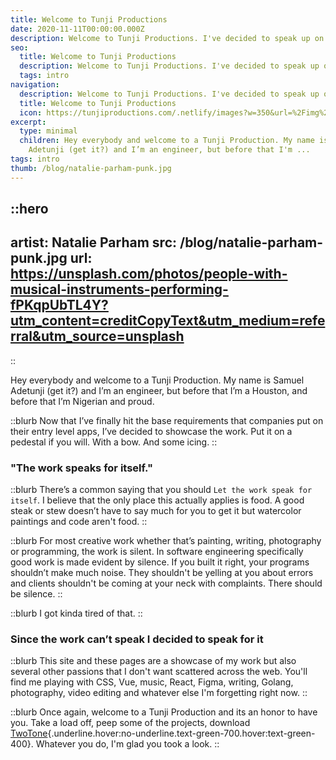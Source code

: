 ```yaml
---
title: Welcome to Tunji Productions
date: 2020-11-11T00:00:00.000Z
description: Welcome to Tunji Productions. I've decided to speak up on the work done here.
seo:
  title: Welcome to Tunji Productions
  description: Welcome to Tunji Productions. I've decided to speak up on the work done here.
  tags: intro
navigation:
  description: Welcome to Tunji Productions. I've decided to speak up on the work done here.
  title: Welcome to Tunji Productions
  icon: https://tunjiproductions.com/.netlify/images?w=350&url=%2Fimg%2Flogo_clear.png
excerpt:
  type: minimal
  children: Hey everybody and welcome to a Tunji Production. My name is Samuel
    Adetunji (get it?) and I’m an engineer, but before that I'm ...
tags: intro
thumb: /blog/natalie-parham-punk.jpg
---
```


::hero
---
artist: Natalie Parham
src: /blog/natalie-parham-punk.jpg
url: https://unsplash.com/photos/people-with-musical-instruments-performing-fPKqpUbTL4Y?utm_content=creditCopyText&utm_medium=referral&utm_source=unsplash
---
::

Hey everybody and welcome to a Tunji Production. My name is Samuel Adetunji (get it?) and I’m an engineer, but before that I’m a Houston, and before that I’m Nigerian and proud.

<!--more-->

::blurb
Now that I’ve finally hit the base requirements that companies put on their entry level apps, I’ve decided to showcase the work. Put it on a pedestal if you will. With a bow. And some icing.
::

### "The work speaks for itself."

::blurb
There’s a common saying that you should `Let the work speak for itself`. I believe that the only place this actually applies is food. A good steak or stew doesn’t have to say much for you to get it but watercolor paintings and code aren't food.
::

::blurb
For most creative work whether that’s painting, writing, photography or programming, the work is silent. In software engineering specifically good work is made evident by silence. If you built it right, your programs shouldn’t make much noise. They shouldn't be yelling at you about errors and clients shouldn't be coming at your neck with complaints. There should be silence.
::

::blurb
I got kinda tired of that.
::

### Since the work can’t speak I decided to speak for it

::blurb
This site and these pages are a showcase of my work but also several other passions that I don't want scattered across the web. You'll find me playing with CSS, Vue, music, React, Figma, writing, Golang, photography, video editing and whatever else I'm forgetting right now.
::

::blurb
Once again, welcome to a Tunji Production and its an honor to have you. Take a load off, peep some of the projects, download [TwoTone](https://twotone.app){.underline.hover:no-underline.text-green-700.hover:text-green-400}. Whatever you do, I'm glad you took a look.
::

